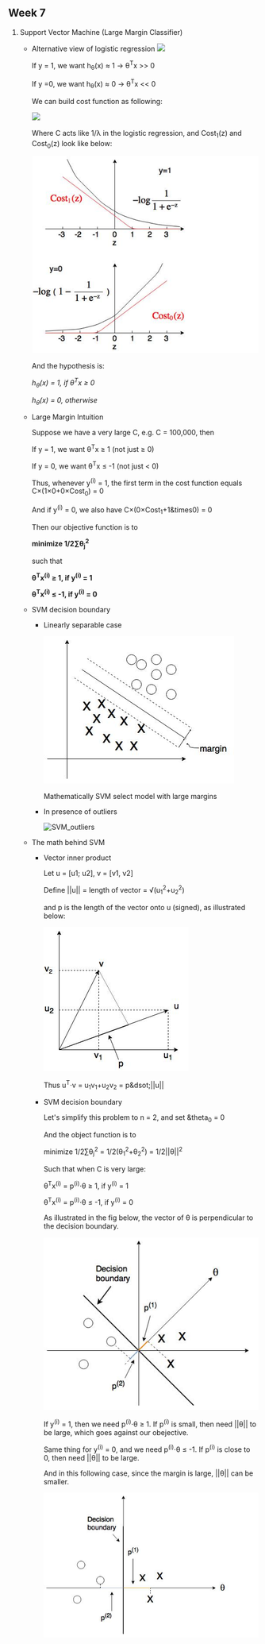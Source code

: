 ## Week 7
1. Support Vector Machine (Large Margin Classifier)
    * Alternative view of logistic regression
        <img src="https://latex.codecogs.com/svg.latex?h_\theta(x)=\frac{1}{1+\textrm{e}^{-\theta^Tx}}"/>
        
        If y = 1, we want h<sub>&theta;</sub>(x) &asymp; 1 &rarr; &theta;<sup>T</sup>x >> 0
        
        If y =0, we want h<sub>&theta;</sub>(x) &asymp; 0 &rarr; &theta;<sup>T</sup>x << 0

        We can build cost function as following:

        <img src="https://latex.codecogs.com/svg.latex?J(\theta)=C\sum_{i=1}^{m}\big(y^{(i)}Cost_1(\theta^Tx^{(i)})+(1-y^{(i)})Cost_0(\theta^Tx^{(i)})+\frac{1}{2}\sum_{j=1}^{n}\theta_j^2"/>

        Where C acts like 1/&lambda; in the logistic regression, and Cost<sub>1</sub>(z) and Cost<sub>0</sub>(z) look like below:

        ![SVM_cost](../images/SVM_cost.jpg)

        And the hypothesis is:

        *h<sub>&theta;</sub>(x) = 1, if &theta;<sup>T</sup>x &ge; 0*
        
        *h<sub>&theta;</sub>(x) = 0, otherwise*

    * Large Margin Intuition

        Suppose we have a very large C, e.g. C = 100,000, then

        If y = 1, we want &theta;<sup>T</sup>x &ge; 1 (not just &ge; 0)
        
        If y = 0, we want &theta;<sup>T</sup>x &le; -1 (not just < 0)

        Thus, whenever y<sup>(i)</sup> = 1, the first term in the cost function equals C&times;(1&times;0+0&times;Cost<sub>0</sub>) = 0

        And if y<sup>(i)</sup> = 0, we also have C&times;(0&times;Cost<sub>1</sub>+1&times0) = 0

        Then our objective function is to 

        **minimize 1/2&sum;&theta;<sub>j</sub><sup>2</sup>**

        such that

        **&theta;<sup>T</sup>x<sup>(i)</sup> &ge; 1, if y<sup>(i)</sup> = 1**

        **&theta;<sup>T</sup>x<sup>(i)</sup> &le; -1, if y<sup>(i)</sup> = 0**

    * SVM decision boundary
        * Linearly separable case
            
            ![SVM_linear_separable](../images/SVM_linear_Sep.jpg)

            Mathematically SVM select model with large margins

        * In presence of outliers

            ![SVM_outliers](../images/SVM_outliers)

    * The math behind SVM

        * Vector inner product

            Let u = [u1; u2], v = [v1, v2]

            Define ||u|| = length of vector = &radic;(u<sub>1</sub><sup>2</sup>+u<sub>2</sub><sup>2</sup>)

            and p is the length of the vector onto u (signed), as illustrated below:

            ![InnerProduct](../images/InnerProd.jpg)

            Thus u<sup>T</sup>&sdot;v = u<sub>1</sub>v<sub>1</sub>+u<sub>2</sub>v<sub>2</sub> = p&dsot;||u||

        * SVM decision boundary

            Let's simplify this problem to n = 2, and set &theta<sub>0</sub> = 0

            And the object function is to 

            minimize 1/2&sum;&theta;<sub>j</sub><sup>2</sup> = 1/2(&theta;<sub>1</sub><sup>2</sup>+&theta;<sub>2</sub><sup>2</sup>) = 1/2||&theta;||<sup>2</sup>

            Such that when C is very large:

            &theta;<sup>T</sup>x<sup>(i)</sup> = p<sup>(i)</sup>&sdot;&theta; &ge; 1, if y<sup>(i)</sup> = 1

            &theta;<sup>T</sup>x<sup>(i)</sup> = p<sup>(i)</sup>&sdot;&theta; &le; -1, if y<sup>(i)</sup> = 0

            As illustrated in the fig below, the vector of &theta; is perpendicular to the decision boundary.

            ![SVM_SmallerMargin](../images/SVM_SmallerMargin.jpg)

            If y<sup>(i)</sup> = 1, then we need p<sup>(i)</sup>&sdot;&theta; &ge; 1. If p<sup>(i)</sup> is small, then need ||&theta;|| to be large, which goes against our obejective.

            Same thing for y<sup>(i)</sup> = 0, and we need p<sup>(i)</sup>&sdot;&theta; &le; -1. If p<sup>(i)</sup> is close to 0, then need ||&theta;|| to be large.

            And in this following case, since the margin is large, ||&theta;|| can be smaller.

            ![SVM_LargerMargin](../images/SVM_LargerMargin.jpg)
